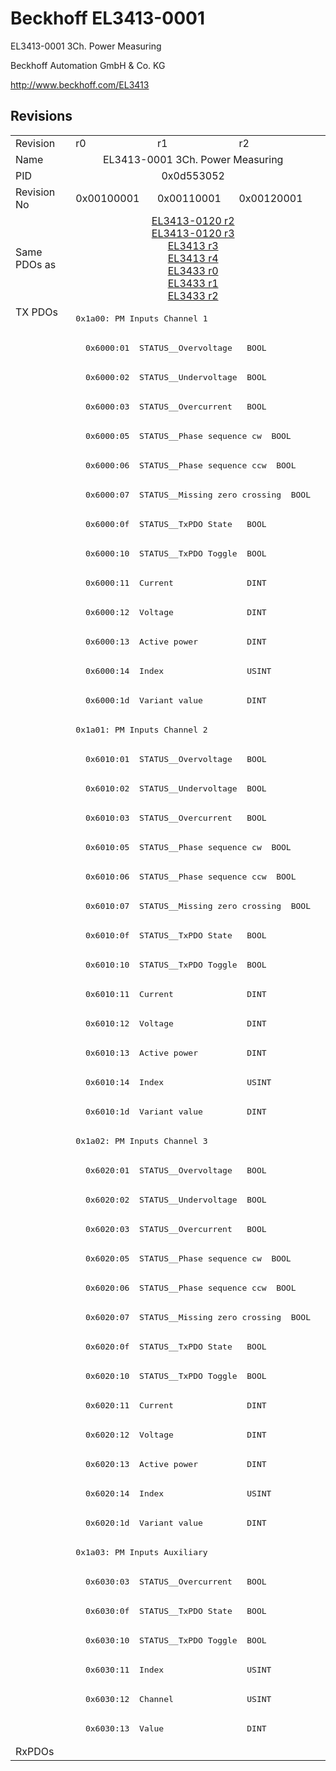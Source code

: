 # Beckhoff EL3413-0001

EL3413-0001 3Ch. Power Measuring

Beckhoff Automation GmbH & Co. KG

http://www.beckhoff.com/EL3413

## Revisions
<table>
<tr>
<td>Revision</td>
<td>r0</td>
<td>r1</td>
<td>r2</td>
</tr>
<tr>
<td>Name</td>
<td colspan=3 align="center">EL3413-0001 3Ch. Power Measuring</td>
</tr>
<tr>
<td>PID</td>
<td colspan=3 align="center">0x0d553052</td>
</tr>
<tr>
<td>Revision No</td>
<td>0x00100001</td>
<td>0x00110001</td>
<td>0x00120001</td>
</tr>
<tr>
<td>Same PDOs as</td>
<td colspan=3 align="center"><a href="EL3413-0120.md">EL3413-0120 r2</a><br/><a href="EL3413-0120.md">EL3413-0120 r3</a><br/><a href="EL3413.md">EL3413 r3</a><br/><a href="EL3413.md">EL3413 r4</a><br/><a href="EL3433.md">EL3433 r0</a><br/><a href="EL3433.md">EL3433 r1</a><br/><a href="EL3433.md">EL3433 r2</a></td>
</tr>
<tr>
<td rowspan=49 valign=top>TX PDOs</td>
<td colspan=3 align="left"><pre>0x1a00: PM Inputs Channel 1</pre></td>
<td></td>
</tr>
<tr>
<td colspan=3 align="left"><pre>  0x6000:01  STATUS__Overvoltage   BOOL</pre></td>
</tr>
<tr>
<td colspan=3 align="left"><pre>  0x6000:02  STATUS__Undervoltage  BOOL</pre></td>
</tr>
<tr>
<td colspan=3 align="left"><pre>  0x6000:03  STATUS__Overcurrent   BOOL</pre></td>
</tr>
<tr>
<td colspan=3 align="left"><pre>  0x6000:05  STATUS__Phase sequence cw  BOOL</pre></td>
</tr>
<tr>
<td colspan=3 align="left"><pre>  0x6000:06  STATUS__Phase sequence ccw  BOOL</pre></td>
</tr>
<tr>
<td colspan=3 align="left"><pre>  0x6000:07  STATUS__Missing zero crossing  BOOL</pre></td>
</tr>
<tr>
<td colspan=3 align="left"><pre>  0x6000:0f  STATUS__TxPDO State   BOOL</pre></td>
</tr>
<tr>
<td colspan=3 align="left"><pre>  0x6000:10  STATUS__TxPDO Toggle  BOOL</pre></td>
</tr>
<tr>
<td colspan=3 align="left"><pre>  0x6000:11  Current               DINT</pre></td>
</tr>
<tr>
<td colspan=3 align="left"><pre>  0x6000:12  Voltage               DINT</pre></td>
</tr>
<tr>
<td colspan=3 align="left"><pre>  0x6000:13  Active power          DINT</pre></td>
</tr>
<tr>
<td colspan=3 align="left"><pre>  0x6000:14  Index                 USINT</pre></td>
</tr>
<tr>
<td colspan=3 align="left"><pre>  0x6000:1d  Variant value         DINT</pre></td>
</tr>
<tr>
<td colspan=3 align="left"><pre>0x1a01: PM Inputs Channel 2</pre></td>
</tr>
<tr>
<td colspan=3 align="left"><pre>  0x6010:01  STATUS__Overvoltage   BOOL</pre></td>
</tr>
<tr>
<td colspan=3 align="left"><pre>  0x6010:02  STATUS__Undervoltage  BOOL</pre></td>
</tr>
<tr>
<td colspan=3 align="left"><pre>  0x6010:03  STATUS__Overcurrent   BOOL</pre></td>
</tr>
<tr>
<td colspan=3 align="left"><pre>  0x6010:05  STATUS__Phase sequence cw  BOOL</pre></td>
</tr>
<tr>
<td colspan=3 align="left"><pre>  0x6010:06  STATUS__Phase sequence ccw  BOOL</pre></td>
</tr>
<tr>
<td colspan=3 align="left"><pre>  0x6010:07  STATUS__Missing zero crossing  BOOL</pre></td>
</tr>
<tr>
<td colspan=3 align="left"><pre>  0x6010:0f  STATUS__TxPDO State   BOOL</pre></td>
</tr>
<tr>
<td colspan=3 align="left"><pre>  0x6010:10  STATUS__TxPDO Toggle  BOOL</pre></td>
</tr>
<tr>
<td colspan=3 align="left"><pre>  0x6010:11  Current               DINT</pre></td>
</tr>
<tr>
<td colspan=3 align="left"><pre>  0x6010:12  Voltage               DINT</pre></td>
</tr>
<tr>
<td colspan=3 align="left"><pre>  0x6010:13  Active power          DINT</pre></td>
</tr>
<tr>
<td colspan=3 align="left"><pre>  0x6010:14  Index                 USINT</pre></td>
</tr>
<tr>
<td colspan=3 align="left"><pre>  0x6010:1d  Variant value         DINT</pre></td>
</tr>
<tr>
<td colspan=3 align="left"><pre>0x1a02: PM Inputs Channel 3</pre></td>
</tr>
<tr>
<td colspan=3 align="left"><pre>  0x6020:01  STATUS__Overvoltage   BOOL</pre></td>
</tr>
<tr>
<td colspan=3 align="left"><pre>  0x6020:02  STATUS__Undervoltage  BOOL</pre></td>
</tr>
<tr>
<td colspan=3 align="left"><pre>  0x6020:03  STATUS__Overcurrent   BOOL</pre></td>
</tr>
<tr>
<td colspan=3 align="left"><pre>  0x6020:05  STATUS__Phase sequence cw  BOOL</pre></td>
</tr>
<tr>
<td colspan=3 align="left"><pre>  0x6020:06  STATUS__Phase sequence ccw  BOOL</pre></td>
</tr>
<tr>
<td colspan=3 align="left"><pre>  0x6020:07  STATUS__Missing zero crossing  BOOL</pre></td>
</tr>
<tr>
<td colspan=3 align="left"><pre>  0x6020:0f  STATUS__TxPDO State   BOOL</pre></td>
</tr>
<tr>
<td colspan=3 align="left"><pre>  0x6020:10  STATUS__TxPDO Toggle  BOOL</pre></td>
</tr>
<tr>
<td colspan=3 align="left"><pre>  0x6020:11  Current               DINT</pre></td>
</tr>
<tr>
<td colspan=3 align="left"><pre>  0x6020:12  Voltage               DINT</pre></td>
</tr>
<tr>
<td colspan=3 align="left"><pre>  0x6020:13  Active power          DINT</pre></td>
</tr>
<tr>
<td colspan=3 align="left"><pre>  0x6020:14  Index                 USINT</pre></td>
</tr>
<tr>
<td colspan=3 align="left"><pre>  0x6020:1d  Variant value         DINT</pre></td>
</tr>
<tr>
<td colspan=3 align="left"><pre>0x1a03: PM Inputs Auxiliary</pre></td>
</tr>
<tr>
<td colspan=3 align="left"><pre>  0x6030:03  STATUS__Overcurrent   BOOL</pre></td>
</tr>
<tr>
<td colspan=3 align="left"><pre>  0x6030:0f  STATUS__TxPDO State   BOOL</pre></td>
</tr>
<tr>
<td colspan=3 align="left"><pre>  0x6030:10  STATUS__TxPDO Toggle  BOOL</pre></td>
</tr>
<tr>
<td colspan=3 align="left"><pre>  0x6030:11  Index                 USINT</pre></td>
</tr>
<tr>
<td colspan=3 align="left"><pre>  0x6030:12  Channel               USINT</pre></td>
</tr>
<tr>
<td colspan=3 align="left"><pre>  0x6030:13  Value                 DINT</pre></td>
</tr>
<tr>
<td>RxPDOs</td>
<td colspan=3 align="left"></td>
</tr>
</table>
